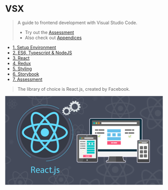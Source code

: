 # VSX

> A guide to frontend development with Visual Studio Code.
>
> - Try out the [Assessment](./src/chapters/guides/CryptoCharts.md)
> - Also check out [Appendices](./src/chapters/appendix/CodingStandards.md)

- [1. Setup Environment](./src/chapters/1-SetupEnvironment.md)
- [2. ES6, Typescript & NodeJS](./src/chapters/2-Javascript.md)
- [3. React](./src/chapters/3-React.md)
- [4. Redux](./src/chapters/4-Redux.md)
- [5. Styling](./src/chapters/5-Styling.md)
- [6. Storybook](./src/chapters/6-Storybook.md)
- [7. Assessment](./src/chparts/assessments/CryptoCharts.md)

> The library of choice is React.js, created by Facebook.

![react-dev](./src/assets/frontend-dev-react.jpeg)
